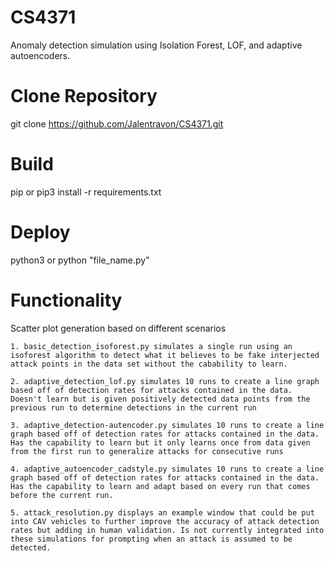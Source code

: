 # CS4371
Anomaly detection simulation using Isolation Forest, LOF, and adaptive autoencoders.

# Clone Repository
git clone https://github.com/Jalentravon/CS4371.git

# Build
pip or pip3 install -r requirements.txt

# Deploy
python3 or python "file_name.py"

# Functionality
Scatter plot generation based on different scenarios

    1. basic_detection_isoforest.py simulates a single run using an isoforest algorithm to detect what it believes to be fake interjected attack points in the data set without the cabability to learn.

    2. adaptive_detection_lof.py simulates 10 runs to create a line graph based off of detection rates for attacks contained in the data. Doesn't learn but is given positively detected data points from the previous run to determine detections in the current run

    3. adaptive_detection-autencoder.py simulates 10 runs to create a line graph based off of detection rates for attacks contained in the data. Has the capability to learn but it only learns once from data given from the first run to generalize attacks for consecutive runs 

    4. adaptive_autoencoder_cadstyle.py simulates 10 runs to create a line graph based off of detection rates for attacks contained in the data. Has the capability to learn and adapt based on every run that comes before the current run. 

    5. attack_resolution.py displays an example window that could be put into CAV vehicles to further improve the accuracy of attack detection rates but adding in human validation. Is not currently integrated into these simulations for prompting when an attack is assumed to be detected. 